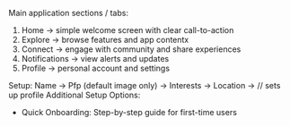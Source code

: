 Main application sections / tabs:
1. Home -> simple welcome screen with clear call-to-action
2. Explore -> browse features and app contentx
3. Connect -> engage with community and share experiences
4. Notifications -> view alerts and updates
5. Profile -> personal account and settings

Setup:
Name -> Pfp (default image only) -> Interests -> Location -> 
// sets up profile
Additional Setup Options:
- Quick Onboarding: Step-by-step guide for first-time users